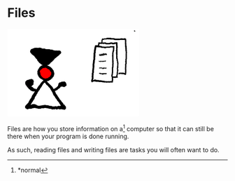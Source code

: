 # Files

<img src="/files/header.png" height="200px"/>

Files are how you store information
on a[^normal] computer so that it can still be there when your program
is done running.

As such, reading files and writing files are tasks you will often want to do.

[^normal]: *normal